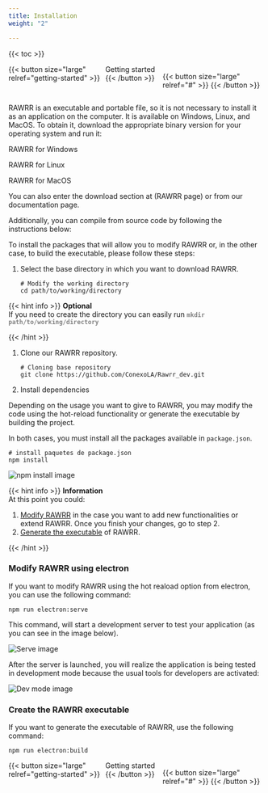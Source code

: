 ```yaml
---
title: Installation
weight: "2"

---
```

{{< toc >}}

<div style="display: flex; justify-content: space-between">
{{< button size="large" relref="getting-started" >}} <i class="arrow left"></i> Getting started  {{< /button >}}

{{< button size="large" relref="#" >}} <i class="arrow right"></i>{{< /button >}}

</div>

RAWRR is an executable and portable file, so it is not necessary to install it as an application on the computer. It is available on Windows, Linux, and MacOS. To obtain it, download the appropriate binary version for your operating system and run it:

RAWRR for Windows

RAWRR for Linux

RAWRR for MacOS

You can also enter the download section at (RAWRR page) or from our documentation page.

Additionally, you can compile from source code by following the instructions below:

To install the packages that will allow you to modify RAWRR or, in the other case, to build the executable, please follow these steps:

1. Select the base directory in which you want to download RAWRR.

   ```Shell
   # Modify the working directory
   cd path/to/working/directory
   ```

{{< hint info >}}
**Optional**  
If you need to create the directory you can easily run <span style="color:grey">**`mkdir path/to/working/directory`**</span>

{{< /hint >}}

1. Clone our RAWRR repository.

   ```Shell
   # Cloning base repository
   git clone https://github.com/ConexoLA/Rawrr_dev.git
   ```
2. Install dependencies

Depending on the usage you want to give to RAWRR, you may modify the code using the hot-reload functionality or generate the executable by building the project.

In both cases, you must install all the packages available in `package.json`.

```Shell
# install paquetes de package.json
npm install
```

![npm install image](/images/npm_install.png)

{{< hint info >}}
**Information**  
At this point you could:

1. [Modify RAWRR](#modify-rawrr-using-electron) in the case you want to add new functionalities or extend RAWRR. Once you finish your changes, go to step 2.
2. [Generate the executable](#create-the-rawrr-executable) of RAWRR.

{{< /hint >}}

### Modify RAWRR using electron

If you want to modify RAWRR using the hot reaload option from electron, you can use the following command:

```Shell
npm run electron:serve
```

This command, will start a development server to test your application (as you can see in the image below).

![Serve image](/images/serve.png)

After the server is launched, you will realize the application is being tested in development mode because the usual tools for developers are activated:

![Dev mode image](/images/dev_mode.JPG)

### Create the RAWRR executable

If you want to generate the executable of RAWRR, use the following command:

```Shell
npm run electron:build
```

<div style="display: flex; justify-content: space-between">
{{< button size="large" relref="getting-started" >}} <i class="arrow left"></i> Getting started {{< /button >}}

{{< button size="large" relref="#" >}} <i class="arrow right"></i>{{< /button >}}

</div>